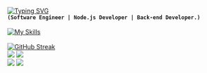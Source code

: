 [![Typing SVG](https://readme-typing-svg.herokuapp.com?font=Fira+Code&pause=1000&color=02F6F7&width=435&lines=Aliakbar+Azmoudeh)](https://git.io/typing-svg)<br>
**`(Software Engineer | Node.js Developer | Back-end Developer.)`** 
<br><br>
[![My Skills](https://skillicons.dev/icons?i=js,ts,nodejs,express,mongodb,postgres,mysql,graphql,docker,kubernetes,rabbitmq,redis,jest,github,git,&perline=12)](https://skillicons.dev)
<br><br>
[![GitHub Streak](https://github-readme-streak-stats.herokuapp.com?user=aliakbarazmoudeh&theme=react&hide_border=true&border_radius=4&card_width=684)](https://git.io/streak-stats)
<br>
![](http://github-profile-summary-cards.vercel.app/api/cards/most-commit-language?username=aliakbarazmoudeh&theme=react)
![](http://github-profile-summary-cards.vercel.app/api/cards/repos-per-language?username=aliakbarazmoudeh&theme=react)
<br>
![](http://github-profile-summary-cards.vercel.app/api/cards/stats?username=aliakbarazmoudeh&theme=react)
![](http://github-profile-summary-cards.vercel.app/api/cards/productive-time?username=aliakbarazmoudeh&theme=react&utcOffset=8)
<br>
